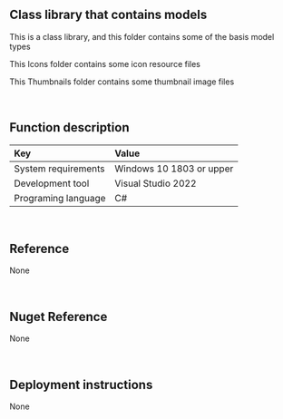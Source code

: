 ﻿## Class library that contains models
 
This is a class library, and this folder contains some of the basis model types

This Icons folder contains some icon resource files

This Thumbnails folder contains some thumbnail image files


<br/>

## Function description

|Key|Value|
|:-|:-|
|System requirements| Windows 10 1803 or upper|
|Development tool|Visual Studio 2022|
|Programing language|C#|


<br/>

## Reference

None


<br/>

## Nuget Reference

None


<br/>

## Deployment instructions

None